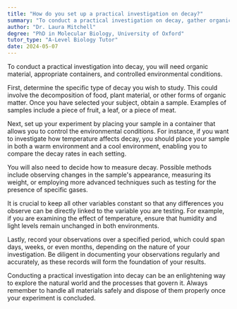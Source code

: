```yaml
---
title: "How do you set up a practical investigation on decay?"
summary: "To conduct a practical investigation on decay, gather organic material, appropriate containers, and establish controlled environmental conditions for accurate results."
author: "Dr. Laura Mitchell"
degree: "PhD in Molecular Biology, University of Oxford"
tutor_type: "A-Level Biology Tutor"
date: 2024-05-07
---
```


To conduct a practical investigation into decay, you will need organic material, appropriate containers, and controlled environmental conditions.

First, determine the specific type of decay you wish to study. This could involve the decomposition of food, plant material, or other forms of organic matter. Once you have selected your subject, obtain a sample. Examples of samples include a piece of fruit, a leaf, or a piece of meat.

Next, set up your experiment by placing your sample in a container that allows you to control the environmental conditions. For instance, if you want to investigate how temperature affects decay, you should place your sample in both a warm environment and a cool environment, enabling you to compare the decay rates in each setting.

You will also need to decide how to measure decay. Possible methods include observing changes in the sample's appearance, measuring its weight, or employing more advanced techniques such as testing for the presence of specific gases.

It is crucial to keep all other variables constant so that any differences you observe can be directly linked to the variable you are testing. For example, if you are examining the effect of temperature, ensure that humidity and light levels remain unchanged in both environments.

Lastly, record your observations over a specified period, which could span days, weeks, or even months, depending on the nature of your investigation. Be diligent in documenting your observations regularly and accurately, as these records will form the foundation of your results.

Conducting a practical investigation into decay can be an enlightening way to explore the natural world and the processes that govern it. Always remember to handle all materials safely and dispose of them properly once your experiment is concluded.
    